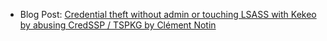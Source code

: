 - Blog Post: [Credential theft without admin or touching LSASS with Kekeo by abusing CredSSP / TSPKG by Clément Notin](https://clement.notin.org/blog/2019/07/03/credential-theft-without-admin-or-touching-lsass-with-kekeo-by-abusing-credssp-tspkg-rdp-sso/)
